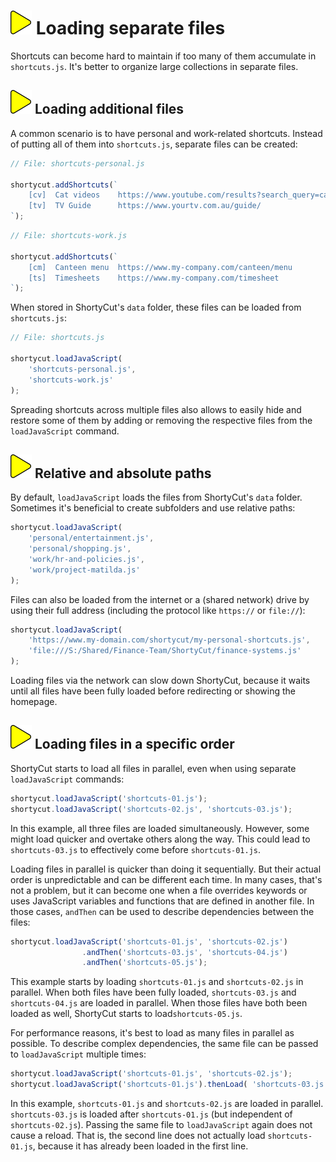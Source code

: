 # ![](img/arrow.svg) Loading separate files

Shortcuts can become hard to maintain if too many of them accumulate in `shortcuts.js`. It's better to organize large collections in separate files.

## ![](img/arrow.svg) Loading additional files

A common scenario is to have personal and work-related shortcuts. Instead of putting all of them into `shortcuts.js`, separate files can be created:


```javascript
// File: shortcuts-personal.js

shortycut.addShortcuts(`
    [cv]  Cat videos    https://www.youtube.com/results?search_query=cats
    [tv]  TV Guide      https://www.yourtv.com.au/guide/
`);
```

```javascript
// File: shortcuts-work.js

shortycut.addShortcuts(`
    [cm]  Canteen menu  https://www.my-company.com/canteen/menu
    [ts]  Timesheets    https://www.my-company.com/timesheet
`);
```

When stored in ShortyCut's `data` folder, these files can be loaded from `shortcuts.js`:

```javascript
// File: shortcuts.js

shortycut.loadJavaScript(
    'shortcuts-personal.js',
    'shortcuts-work.js'
);
```

Spreading shortcuts across multiple files also allows to easily hide and restore some of them by adding or removing the respective files from the `loadJavaScript` command.

## ![](img/arrow.svg) Relative and absolute paths

By default, `loadJavaScript` loads the files from ShortyCut's `data` folder. Sometimes it's beneficial to create subfolders and use relative paths:

```javascript
shortycut.loadJavaScript(
    'personal/entertainment.js',
    'personal/shopping.js',
    'work/hr-and-policies.js',
    'work/project-matilda.js'
);
```

Files can also be loaded from the internet or a (shared network) drive by using their full address (including the protocol like `https://` or `file://`):

```javascript
shortycut.loadJavaScript(
    'https://www.my-domain.com/shortycut/my-personal-shortcuts.js',
    'file:///S:/Shared/Finance-Team/ShortyCut/finance-systems.js'
);
```

Loading files via the network can slow down ShortyCut, because it waits until all files have been fully loaded before redirecting or showing the homepage.

## ![](img/arrow.svg) Loading files in a specific order

ShortyCut starts to load all files in parallel, even when using separate `loadJavaScript` commands:

```javascript
shortycut.loadJavaScript('shortcuts-01.js');
shortycut.loadJavaScript('shortcuts-02.js', 'shortcuts-03.js');
```

In this example, all three files are loaded simultaneously. However, some might load quicker and overtake others along the way. This could lead to `shortcuts-03.js` to effectively come before `shortcuts-01.js`.

Loading files in parallel is quicker than doing it sequentially. But their actual order is unpredictable and can be different each time. In many cases, that's not a problem, but it can become one when a file overrides keywords or uses JavaScript variables and functions that are defined in another file. In those cases, `andThen` can be used to describe dependencies between the files:

```javascript
shortycut.loadJavaScript('shortcuts-01.js', 'shortcuts-02.js')
                .andThen('shortcuts-03.js', 'shortcuts-04.js')
                .andThen('shortcuts-05.js');
```

This example starts by loading `shortcuts-01.js` and `shortcuts-02.js` in parallel. When both files have been fully loaded, `shortcuts-03.js` and `shortcuts-04.js` are loaded in parallel. When those files have both been loaded as well, ShortyCut starts to load`shortcuts-05.js`.

For performance reasons, it's best to load as many files in parallel as possible. To describe complex dependencies, the same file can be passed to `loadJavaScript` multiple times:

```javascript
shortycut.loadJavaScript('shortcuts-01.js', 'shortcuts-02.js');
shortycut.loadJavaScript('shortcuts-01.js').thenLoad( 'shortcuts-03.js');
```

In this example, `shortcuts-01.js` and `shortcuts-02.js` are loaded in parallel. `shortcuts-03.js` is loaded after `shortcuts-01.js` (but independent of `shortcuts-02.js`). Passing the same file to `loadJavaScript` again does not cause a reload. That is, the second line does not actually load `shortcuts-01.js`, because it has already been loaded in the first line.
